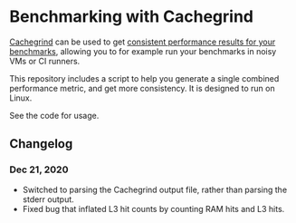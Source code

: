 # Benchmarking with Cachegrind

[Cachegrind](https://valgrind.org/docs/manual/cg-manual.html) can be used to get [consistent performance results for your benchmarks](https://pythonspeed.com/articles/consistent-benchmarking-in-ci/), allowing you to for example run your benchmarks in noisy VMs or CI runners.

This repository includes a script to help you generate a single combined performance metric, and get more consistency.
It is designed to run on Linux.

See the code for usage.

## Changelog

### Dec 21, 2020

* Switched to parsing the Cachegrind output file, rather than
  parsing the stderr output.
* Fixed bug that inflated L3 hit counts by counting RAM hits and L3 hits.
